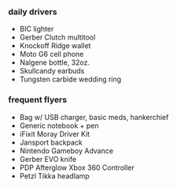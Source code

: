 
### daily drivers
* BIC lighter
* Gerber Clutch multitool
* Knockoff Ridge wallet
* Moto G6 cell phone
* Nalgene bottle, 32oz.
* Skullcandy earbuds
* Tungsten carbide wedding ring

### frequent flyers
* Bag w/ USB charger, basic meds, hankerchief
* Generic notebook + pen
* iFixit Moray Driver Kit
* Jansport backpack
* Nintendo Gameboy Advance
* Gerber EVO knife
* PDP Afterglow Xbox 360 Controller
* Petzl Tikka headlamp
